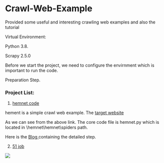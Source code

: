 # Crawl-Web-Example
Provided some useful and interesting crawling web examples and also the tutorial

Virtual Environment: 

Python 3.8.

Scrapy 2.5.0

Before we start the project, we need to configure the envirnment which is important to run the code.

Preparation Step.

### Project List:

1. <a href="https://github.com/Zhijie-He/Crawl-Web-Example/blob/main/hemnet/hemnet/spiders/hemnet.py">hemnet code</a>


  hement is a simple crawl web example. The <a href ="https://www.hemnet.se/kommande/bostader?location_ids%5B%5D=17745&page=3">target website </a> 
  
  As we can see from the above link. The core code file is hemnet.py which is located in \hemnet\hemnet\spiders path.
        
  Here is the <a href="http://1.116.134.216/scraping-real-world-housing-website/"> Blog </a> containing the detailed step.

2. <a href="https://github.com/Zhijie-He/Crawl-Web-Example/tree/main/51job">51 job</a>

<img src="http://www.he-zhijie.com/6.job%20list.png" />
